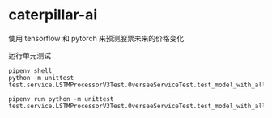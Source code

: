 # caterpillar-ai
使用 tensorflow 和 pytorch 来预测股票未来的价格变化

运行单元测试
```shell
pipenv shell
python -m unittest test.service.LSTMProcessorV3Test.OverseeServiceTest.test_model_with_all
```

```shell
pipenv run python -m unittest test.service.LSTMProcessorV3Test.OverseeServiceTest.test_model_with_all
```